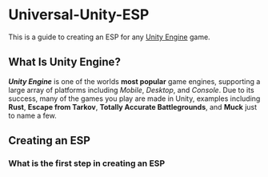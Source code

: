 # Universal-Unity-ESP
This is a guide to creating an ESP for any [Unity Engine](https://en.wikipedia.org/wiki/Unity_(game_engine)) game.


## What Is Unity Engine?
***Unity Engine*** is one of the worlds **most popular** game engines, supporting a large array of platforms including *Mobile*, *Desktop*, and *Console*. Due to its success, many of the games you play are made in Unity, examples including **Rust**, **Escape from Tarkov**, **Totally Accurate Battlegrounds**, and **Muck** just to name a few.

## Creating an ESP

### What is the first step in creating an ESP
